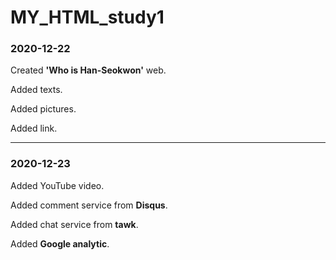 # MY_HTML_study1
### 2020-12-22

Created <strong>'Who is Han-Seokwon'</strong> web.

Added texts.

Added pictures.

Added link.

----------------

### 2020-12-23

Added YouTube video.

Added comment service from <strong>Disqus</strong>.

Added chat service from <strong>tawk</strong>.

Added <strong>Google analytic</strong>.
